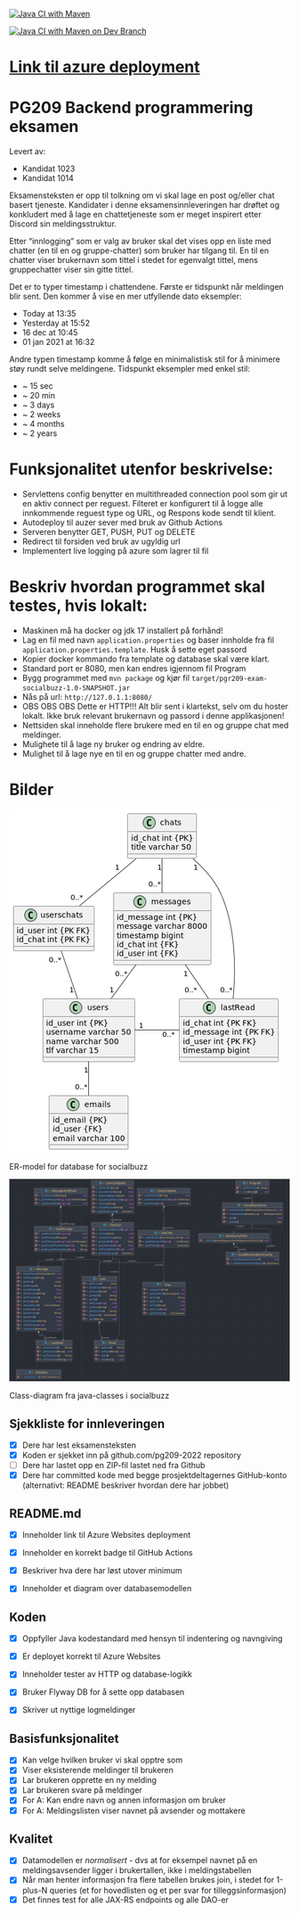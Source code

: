 
[![Java CI with Maven](https://github.com/kristiania-pgr209-2022/pg209exam-freebattie/actions/workflows/maven.yml/badge.svg)](https://github.com/kristiania-pgr209-2022/pg209exam-freebattie/actions/workflows/maven.yml)

[![Java CI with Maven on Dev Branch](https://github.com/kristiania-pgr209-2022/pg209exam-freebattie/actions/workflows/devy.yml/badge.svg)](https://github.com/kristiania-pgr209-2022/pg209exam-freebattie/actions/workflows/devy.yml)

# [Link til azure deployment](http://pgr209-exam-socialbuzz-user.azurewebsites.net/)

# PG209 Backend programmering eksamen
 
Levert av:
* Kandidat 1023
* Kandidat 1014

Eksamensteksten er opp til tolkning om vi skal lage en post og/eller chat basert tjeneste.
Kandidater i denne eksamensinnleveringen har drøftet og konkludert med å lage en chattetjeneste 
som er meget inspirert etter Discord sin meldingsstruktur.

Etter “innlogging” som er valg av bruker skal det vises opp en liste med chatter (en til en og gruppe-chatter) 
som bruker har tilgang til. En til en chatter viser brukernavn som tittel i stedet for egenvalgt tittel, 
mens gruppechatter viser sin gitte tittel.

Det er to typer timestamp i chattendene. Første er tidspunkt når meldingen blir sent. 
Den kommer å vise en mer utfyllende dato eksempler:
* Today at 13:35
* Yesterday at 15:52
* 16 dec at 10:45
* 01 jan 2021 at 16:32

Andre typen timestamp komme å følge en minimalistisk stil for å minimere støy rundt selve meldingene. 
Tidspunkt eksempler med enkel stil:
* ~ 15 sec
* ~ 20 min
* ~ 3 days
* ~ 2 weeks
* ~ 4 months
* ~ 2 years 


# Funksjonalitet utenfor beskrivelse:
* Servlettens config benytter en multithreaded connection pool som gir ut en aktiv connect per reguest.
  Filteret er konfigurert til å logge alle innkommende reguest type og URL, og Respons kode sendt til klient.
* Autodeploy til auzer sever med bruk av Github Actions
* Serveren benytter GET, PUSH, PUT og DELETE
* Redirect til forsiden ved bruk av ugyldig url
* Implementert live logging på azure som lagrer til fil

# Beskriv hvordan programmet skal testes, hvis lokalt:
* Maskinen må ha docker og jdk 17 installert på forhånd!
* Lag en fil med navn `application.properties` og baser innholde 
  fra fil `application.properties.template`. Husk å sette eget passord
* Kopier docker kommando fra template og database skal være klart. 
* Standard port er 8080, men kan endres igjennom fil Program
* Bygg programmet med `mvn package` og kjør fil `target/pgr209-exam-socialbuzz-1.0-SNAPSHOT.jar`
* Nås på url: `http://127.0.1.1:8080/`
* OBS OBS OBS Dette er HTTP!!! 
  Alt blir sent i klartekst, selv om du hoster lokalt. 
  Ikke bruk relevant brukernavn og passord i denne applikasjonen!
* Nettsiden skal inneholde flere brukere med en til en og gruppe chat med meldinger. 
* Mulighete til å lage ny bruker og endring av eldre. 
* Mulighet til å lage nye en til en og gruppe chatter med andre. 

# Bilder
![alt text](documents/ER-diagram_socialbuzz.png)

ER-model for database for socialbuzz

![alt text](documents/class-diagram.png)

Class-diagram fra java-classes i socialbuzz


## Sjekkliste for innleveringen

* [x] Dere har lest eksamensteksten
* [x] Koden er sjekket inn på github.com/pg209-2022 repository
* [ ] Dere har lastet opp en ZIP-fil lastet ned fra Github
* [x] Dere har committed kode med begge prosjektdeltagernes GitHub-konto (alternativt: README beskriver hvordan dere har jobbet)

## README.md

* [x] Inneholder link til Azure Websites deployment
* [x] Inneholder en korrekt badge til GitHub Actions

* [x] Beskriver hva dere har løst utover minimum
* [x] Inneholder et diagram over databasemodellen

## Koden

* [x] Oppfyller Java kodestandard med hensyn til indentering og navngiving

* [x] Er deployet korrekt til Azure Websites
* [x] Inneholder tester av HTTP og database-logikk
* [x] Bruker Flyway DB for å sette opp databasen
* [x] Skriver ut nyttige logmeldinger


## Basisfunksjonalitet

* [x] Kan velge hvilken bruker vi skal opptre som
* [x] Viser eksisterende meldinger til brukeren
* [x] Lar brukeren opprette en ny melding
* [x] Lar brukeren svare på meldinger
* [x] For A: Kan endre navn og annen informasjon om bruker
* [x] For A: Meldingslisten viser navnet på avsender og mottakere

## Kvalitet

* [x] Datamodellen er *normalisert* - dvs at for eksempel navnet på en meldingsavsender ligger i brukertallen, ikke i meldingstabellen
* [x] Når man henter informasjon fra flere tabellen brukes join, i stedet for 1-plus-N queries (et for hovedlisten og et per svar for tilleggsinformasjon)
* [x] Det finnes test for alle JAX-RS endpoints og alle DAO-er

